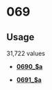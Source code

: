 # 069

## Usage

31,722 values

-   **[0690\_$a](../../tags/069/0690_a-1.md)**  

-   **[0691\_$a](../../tags/069/0691_a-2.md)**  


